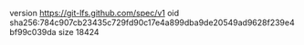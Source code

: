 version https://git-lfs.github.com/spec/v1
oid sha256:784c907cb23435c729fd90c17e4a899dba9de20549ad9628f239e4bf99c039da
size 18424
